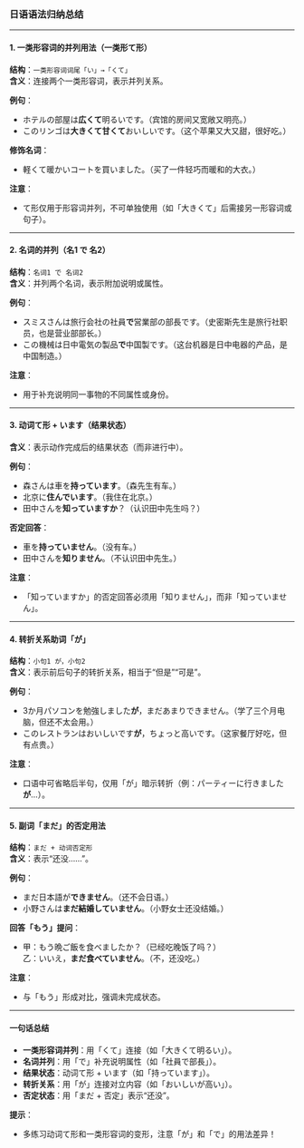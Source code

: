 ### 日语语法归纳总结

---

#### **1. 一类形容词的并列用法（一类形て形）**  
**结构**：`一类形容词词尾「い」→「くて」`  
**含义**：连接两个一类形容词，表示并列关系。  

**例句**：  
- ホテルの部屋は**広くて**明るいです。（宾馆的房间又宽敞又明亮。）  
- このリンゴは**大きくて甘くて**おいしいです。（这个苹果又大又甜，很好吃。）  

**修饰名词**：  
- 軽くて暖かいコートを買いました。（买了一件轻巧而暖和的大衣。）  

**注意**：  
- て形仅用于形容词并列，不可单独使用（如「大きくて」后需接另一形容词或句子）。  

---

#### **2. 名词的并列（名1 で 名2）**  
**结构**：`名词1 で 名词2`  
**含义**：并列两个名词，表示附加说明或属性。  

**例句**：  
- スミスさんは旅行会社の社員**で**営業部の部長です。（史密斯先生是旅行社职员，也是营业部部长。）  
- この機械は日中電気の製品**で**中国製です。（这台机器是日中电器的产品，是中国制造。）  

**注意**：  
- 用于补充说明同一事物的不同属性或身份。  

---

#### **3. 动词て形 + います（结果状态）**  
**含义**：表示动作完成后的结果状态（而非进行中）。  

**例句**：  
- 森さんは車を**持っています**。（森先生有车。）  
- 北京に**住んでいます**。（我住在北京。）  
- 田中さんを**知っていますか**？（认识田中先生吗？）  

**否定回答**：  
- 車を**持っていません**。（没有车。）  
- 田中さんを**知りません**。（不认识田中先生。）  

**注意**：  
- 「知っていますか」的否定回答必须用「知りません」，而非「知っていません」。  

---

#### **4. 转折关系助词「が」**  
**结构**：`小句1 が，小句2`  
**含义**：表示前后句子的转折关系，相当于“但是”“可是”。  

**例句**：  
- 3か月パソコンを勉強しました**が**，まだあまりできません。（学了三个月电脑，但还不太会用。）  
- このレストランはおいしいです**が**，ちょっと高いです。（这家餐厅好吃，但有点贵。）  

**注意**：  
- 口语中可省略后半句，仅用「が」暗示转折（例：パーティーに行きました**が**…）。  

---

#### **5. 副词「まだ」的否定用法**  
**结构**：`まだ + 动词否定形`  
**含义**：表示“还没……”。  

**例句**：  
- まだ日本語が**できません**。（还不会日语。）  
- 小野さんは**まだ結婚していません**。（小野女士还没结婚。）  

**回答「もう」提问**：  
- 甲：もう晩ご飯を食べましたか？（已经吃晚饭了吗？）  
  乙：いいえ，**まだ食べていません**。（不，还没吃。）  

**注意**：  
- 与「もう」形成对比，强调未完成状态。  

---

#### **一句话总结**  
- **一类形容词并列**：用「くて」连接（如「大きくて明るい」）。  
- **名词并列**：用「で」补充说明属性（如「社員で部長」）。  
- **结果状态**：动词て形 + います（如「持っています」）。  
- **转折关系**：用「が」连接对立内容（如「おいしいが高い」）。  
- **否定状态**：用「まだ + 否定」表示“还没”。  

**提示**：  
- 多练习动词て形和一类形容词的变形，注意「が」和「で」的用法差异！